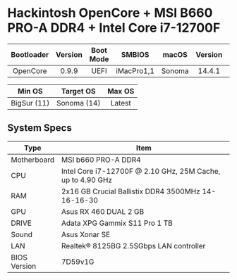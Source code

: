 # Hackintosh OpenCore + MSI B660 PRO-A DDR4 + Intel Core i7-12700F

| Bootloader | Version | Boot Mode | SMBIOS    | macOS   | Version | Release Date |
|:----------:|:-------:|:---------:|:---------:|:-------:|:-------:|:------------:|
| OpenCore   | 0.9.9   | UEFI      | iMacPro1,1| Sonoma |  14.4.1  | 25.04.2024   |

|   Min OS   |  Target OS | Max OS |
|:----------:|:----------:|:------:|
| BigSur (11)| Sonoma (14)| Latest |

## System Specs

| Type | Item |
| ---- | ---- |
| Motherboard | MSI b660 PRO-A DDR4 |
| CPU | Intel Core i7-12700F @ 2.10 GHz, 25M Cache, up to 4.90 GHz|
| RAM | 2x16 GB Crucial Ballistix DDR4 3500MHz 14-16-16-30 |
| GPU | Asus RX 460 DUAL 2 GB |
| DRIVE | Adata XPG Gammix S11 Pro 1 TB  |
| Sound | Asus Xonar SE |
| LAN | Realtek® 8125BG 2.5SGbps LAN controller |
| BIOS Version | 7D59v1G |

